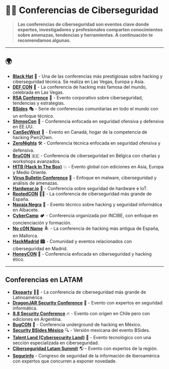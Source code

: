 # 🎤🔐 Conferencias de Ciberseguridad  

> **Las conferencias de ciberseguridad son eventos clave donde expertos, investigadores y profesionales comparten conocimientos sobre amenazas, tendencias y herramientas.
>A continuación te recomendamos algunas.** 

---

## 🌍 

- **[Black Hat](https://www.blackhat.com/)** 🏴 - Una de las conferencias más prestigiosas sobre hacking y ciberseguridad técnica. Se realiza en Las Vegas, Europa y Asia.  
- **[DEF CON](https://defcon.org/)** 👾 - La conferencia de hacking más famosa del mundo, celebrada en Las Vegas.  
- **[RSA Conference](https://www.rsaconference.com/)** 🔐 - Evento corporativo sobre ciberseguridad, tendencias y estrategias.  
- **[BSides](https://www.securitybsides.com/)** 🎭 - Serie de conferencias comunitarias en todo el mundo con un enfoque técnico.  
- **[ShmooCon](https://www.shmoocon.org/)** 🎩 - Conferencia enfocada en seguridad ofensiva y defensiva en EE.UU.  
- **[CanSecWest](https://cansecwest.com/)** 🍁 - Evento en Canadá, hogar de la competencia de hacking Pwn2Own.  
- **[ZeroNights](https://zeronights.ru/)** 🛠️ - Conferencia técnica enfocada en seguridad ofensiva y defensiva.  
- **[BruCON](https://www.brucon.org/)** 🇧🇪 - Conferencia de ciberseguridad en Bélgica con charlas y workshops avanzados.  
- **[HITB (Hack In The Box)](https://conference.hitb.org/)** 💥 - Evento global con ediciones en Asia, Europa y Medio Oriente.  
- **[Virus Bulletin Conference](https://www.virusbulletin.com/conference/)** 🦠 - Enfoque en malware, ciberseguridad y análisis de amenazas.  
- **[Hardwear.io](https://www.hardwear.io/)** 🔩 - Conferencia sobre seguridad de hardware e IoT.  
- **[RootedCON](https://www.rootedcon.com/)** 🏴‍☠️ - La conferencia de ciberseguridad más grande de España.  
- **[Navaja Negra](https://www.navajanegra.com/)** 🖤 - Evento técnico sobre hacking y seguridad informática en Albacete.  
- **[CyberCamp](https://www.incibe.es/cybercamp)** 🏕️ - Conferencia organizada por INCIBE, con enfoque en concienciación y formación.  
- **[No cON Name](https://www.noconname.org/)** 🏝️ - La conferencia de hacking más antigua de España, en Mallorca.  
- **[HackMadrid](https://hackmadrid.org/)** 🏙️ - Comunidad y eventos relacionados con ciberseguridad en Madrid.  
- **[HoneyCON](https://honeycon.eu/)** 🐝 - Conferencia enfocada en ciberseguridad y hacking ético.  

---

## Conferencias en LATAM

- **[Ekoparty](https://www.ekoparty.org/)** 🏴‍☠️ - La conferencia de ciberseguridad más grande de Latinoamérica.  
- **[DragonJAR Security Conference](https://www.dragonjar.org/)** 🐉 - Evento con expertos en seguridad informática.  
- **[8.8 Security Conference](https://www.8dot8.org/)** 🔥 - Evento con origen en Chile pero con ediciones en Argentina.  
- **[BugCON](https://bugcon.org/)** 🐞 - Conferencia underground de hacking en México.  
- **[Security BSides México](https://www.bsidessatx.com/)** 🔍 - Versión mexicana del evento BSides.  
- **[Talent Land (Cybersecurity Land)](https://www.talent-land.mx/)** 🚀 - Evento tecnológico con una sección especializada en ciberseguridad.  
- **[Ciberseguridad Latam Summit](https://www.ciberseguridadlatam.com/)** 🌎 - Evento con expertos de la región.  
- **[Segurinfo](https://www.segurinfo.org/)**  - Congreso de seguridad
de la información de Iberoamérica con expertos que concurren a exponer novedade.